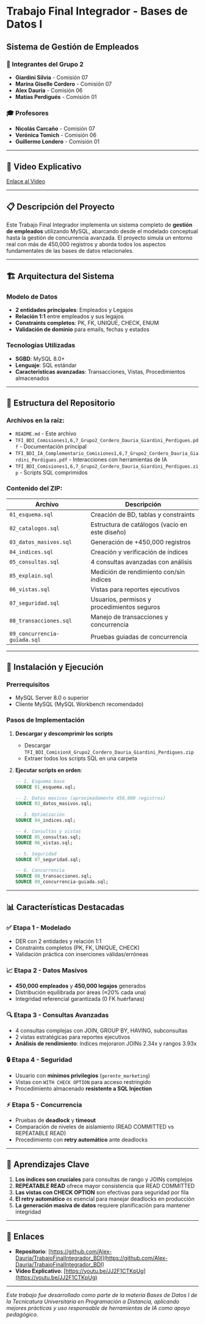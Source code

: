 # Trabajo Final Integrador - Bases de Datos I  
## Sistema de Gestión de Empleados  

### 👥 Integrantes del Grupo 2 
- **Giardini Silvia** - Comisión 07  
- **Marina Giselle Cordero** - Comisión 07  
- **Alex Dauria** - Comisión 06  
- **Matías Perdigués** - Comisión 01  

### 🎓 Profesores  
- **Nicolás Carcaño** - Comisión 07  
- **Verónica Tomich** - Comisión 06  
- **Guillermo Londero** - Comisión 01  

---

## 🎥 Video Explicativo  
[Enlace al Video](https://youtu.be/JJ2F1CTKpUg)  

---

## 📋 Descripción del Proyecto  
Este Trabajo Final Integrador implementa un sistema completo de **gestión de empleados** utilizando MySQL, abarcando desde el modelado conceptual hasta la gestión de concurrencia avanzada. El proyecto simula un entorno real con más de 450,000 registros y aborda todos los aspectos fundamentales de las bases de datos relacionales.

---

## 🏗️ Arquitectura del Sistema  

### Modelo de Datos
- **2 entidades principales**: Empleados y Legajos
- **Relación 1:1** entre empleados y sus legajos
- **Constraints completos**: PK, FK, UNIQUE, CHECK, ENUM
- **Validación de dominio** para emails, fechas y estados

### Tecnologías Utilizadas
- **SGBD**: MySQL 8.0+
- **Lenguaje**: SQL estándar
- **Características avanzadas**: Transacciones, Vistas, Procedimientos almacenados

---

## 📁 Estructura del Repositorio

### Archivos en la raíz:
- `README.md` - Este archivo
- `TFI_BDI_Comisiones1,6,7_Grupo2_Cordero_Dauria_Giardini_Perdigues.pdf` - Documentación principal
- `TFI_BDI_IA_Complementario_Comisiones1,6,7_Grupo2_Cordero_Dauria_Giardini_Perdigues.pdf` - Interacciones con herramientas de IA
- `TFI_BDI_Comisiones1,6,7_Grupo2_Cordero_Dauria_Giardini_Perdigues.zip` - Scripts SQL comprimidos

### Contenido del ZIP:
| Archivo | Descripción |
|---------|-------------|
| `01_esquema.sql` | Creación de BD, tablas y constraints |
| `02_catalogos.sql` | Estructura de catálogos (vacío en este diseño) |
| `03_datos_masivos.sql` | Generación de +450,000 registros |
| `04_indices.sql` | Creación y verificación de índices |
| `05_consultas.sql` | 4 consultas avanzadas con análisis |
| `05_explain.sql` | Medición de rendimiento con/sin índices |
| `06_vistas.sql` | Vistas para reportes ejecutivos |
| `07_seguridad.sql` | Usuarios, permisos y procedimientos seguros |
| `08_transacciones.sql` | Manejo de transacciones y concurrencia |
| `09_concurrencia-guiada.sql` | Pruebas guiadas de concurrencia |

---

## 🚀 Instalación y Ejecución

### Prerrequisitos
- MySQL Server 8.0 o superior
- Cliente MySQL (MySQL Workbench recomendado)

### Pasos de Implementación
1. **Descargar y descomprimir los scripts**
   - Descargar `TFI_BDI_ComisionX_Grupo2_Cordero_Dauria_Giardini_Perdigues.zip`
   - Extraer todos los scripts SQL en una carpeta

2. **Ejecutar scripts en orden**:
   ```sql
   -- 1. Esquema base
   SOURCE 01_esquema.sql;
   
   -- 2. Datos masivos (aproximadamente 450,000 registros)
   SOURCE 03_datos_masivos.sql;
   
   -- 3. Optimización
   SOURCE 04_indices.sql;
   
   -- 4. Consultas y vistas
   SOURCE 05_consultas.sql;
   SOURCE 06_vistas.sql;
   
   -- 5. Seguridad
   SOURCE 07_seguridad.sql;
   
   -- 6. Concurrencia
   SOURCE 08_transacciones.sql;
   SOURCE 09_concurrencia-guiada.sql;

---

## 📊 Características Destacadas

### ✅ Etapa 1 - Modelado
- DER con 2 entidades y relación 1:1
- Constraints completos (PK, FK, UNIQUE, CHECK)
- Validación práctica con inserciones válidas/erróneas

### 📈 Etapa 2 - Datos Masivos
- **450,000 empleados** y **450,000 legajos** generados
- Distribución equilibrada por áreas (≈20% cada una)
- Integridad referencial garantizada (0 FK huérfanas)

### 🔍 Etapa 3 - Consultas Avanzadas
- 4 consultas complejas con JOIN, GROUP BY, HAVING, subconsultas
- 2 vistas estratégicas para reportes ejecutivos
- **Análisis de rendimiento**: índices mejoraron JOINs 2.34x y rangos 3.93x

### 🔒 Etapa 4 - Seguridad
- Usuario con **mínimos privilegios** (`gerente_marketing`)
- Vistas con `WITH CHECK OPTION` para acceso restringido
- Procedimiento almacenado **resistente a SQL Injection**

### ⚡ Etapa 5 - Concurrencia
- Pruebas de **deadlock** y **timeout**
- Comparación de niveles de aislamiento (READ COMMITTED vs REPEATABLE READ)
- Procedimiento con **retry automático** ante deadlocks

---


## 🧠 Aprendizajes Clave

1. **Los índices son cruciales** para consultas de rango y JOINs complejos
2. **REPEATABLE READ** ofrece mayor consistencia que READ COMMITTED
3. **Las vistas con CHECK OPTION** son efectivas para seguridad por fila
4. **El retry automático** es esencial para manejar deadlocks en producción
5. **La generación masiva de datos** requiere planificación para mantener integridad

---

## 🔗 Enlaces

- **Repositorio**: [https://github.com/Alex-Dauria/TrabajoFinalIntegrador_BDI](https://github.com/Alex-Dauria/TrabajoFinalIntegrador_BDI)
- **Video Explicativo**: [https://youtu.be/JJ2F1CTKpUg](https://youtu.be/JJ2F1CTKpUg)

---

*Este trabajo fue desarrollado como parte de la materia Bases de Datos I de la Tecnicatura Universitaria en Programación a Distancia, aplicando mejores prácticas y uso responsable de herramientas de IA como apoyo pedagógico.*
